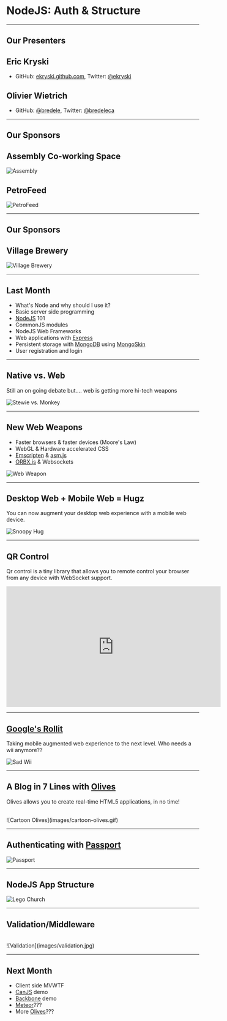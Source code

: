 # NodeJS: Auth & Structure

---

## Our Presenters

## Eric Kryski

* GitHub: [ekryski.github.com](http://ekryski.github.com), Twitter: [@ekryski](http://twitter.com/ekryski)

## Olivier Wietrich

* GitHub: [@bredele](https://github.com/bredele), Twitter: [@bredeleca](http://twitter.com/bredeleca)


---

## Our Sponsors

## Assembly Co-working Space

![Assembly](images/sponsors/assembly_logo.png)

## PetroFeed

![PetroFeed](images/sponsors/pf-logo.png)

---

## Our Sponsors

## Village Brewery

![Village Brewery](images/sponsors/village_brewery_logo_inverted.png)

---

## Last Month

* What's Node and why should I use it?
* Basic server side programming
* [NodeJS](http://nodejs.org) 101
* CommonJS modules
* NodeJS Web Frameworks
* Web applications with [Express](http://expressjs.com)
* Persistent storage with [MongoDB](http://mongodb.org) using [MongoSkin](https://github.com/kissjs/node-mongoskin)
* User registration and login

---

## Native vs. Web

Still an on going debate but.... web is getting more hi-tech weapons

![Stewie vs. Monkey](images/stewie_vs_evil_monkey.png)

---

## New Web Weapons

* Faster browsers & faster devices (Moore's Law)
* WebGL & Hardware accelerated CSS
* [Emscripten](https://github.com/kripken/emscripten/wiki) & [asm.js](http://asmjs.org/)
* [ORBX.js](http://brendaneich.com/2013/05/today-i-saw-the-future/) & Websockets

![Web Weapon](images/web-weapon.jpg)

---

## Desktop Web + Mobile Web = Hugz

You can now augment your desktop web experience with a mobile web device.

![Snoopy Hug](images/snoopy-hug.jpg)

---

## QR Control

Qr control is a tiny library that allows you to remote control your browser from any device with WebSocket support.

<iframe class="center" width="560" height="315" src="http://www.youtube.com/embed/D7EFot_kmS0" frameborder="0" allowfullscreen></iframe>

---

## [Google's Rollit](http://chrome.com/campaigns/rollit)

Taking mobile augmented web experience to the next level. Who needs a wii anymore??

![Sad Wii](images/sad_wii.jpg)

---

## A Blog in 7 Lines with [Olives](http://flams.github.io/olives/)

Olives allows you to create real-time HTML5 applications, in no time!

<br>
![Cartoon Olives](images/cartoon-olives.gif)

---

## Authenticating with [Passport](http://passportjs.org)

![Passport](images/passport.png)

---

## NodeJS App Structure

![Lego Church](images/lego-church.jpg)

---

## Validation/Middleware

<br>
![Validation](images/validation.jpg)

---

## Next Month

* Client side MVWTF
* [CanJS](http://canjs.us) demo
* [Backbone](http://backbonejs.org/) demo
* [Meteor](http://meteor.com/)???
* More [Olives](http://flams.github.io/olives/)???
